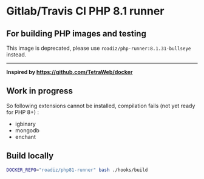 # Gitlab/Travis CI PHP 8.1 runner
## For building PHP images and testing

This image is deprecated, please use `roadiz/php-runner:8.1.31-bullseye` instead.

---

**Inspired by https://github.com/TetraWeb/docker**

## Work in progress

So following extensions cannot be installed, compilation fails (not yet ready for PHP 8+) :

- igbinary
- mongodb
- enchant

## Build locally

```bash
DOCKER_REPO="roadiz/php81-runner" bash ./hooks/build
```

